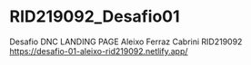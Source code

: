 # RID219092_Desafio01
Desafio DNC LANDING PAGE
Aleixo Ferraz Cabrini
RID219092
https://desafio-01-aleixo-rid219092.netlify.app/
